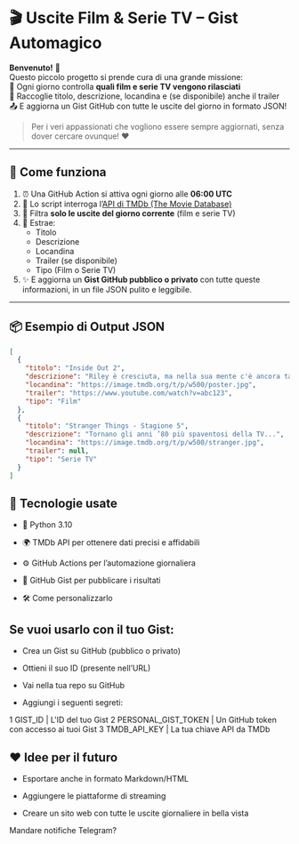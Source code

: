# 🎬 Uscite Film & Serie TV – Gist Automagico

**Benvenuto!** 👋  
Questo piccolo progetto si prende cura di una grande missione:  
📆 Ogni giorno controlla **quali film e serie TV vengono rilasciati**  
🍿 Raccoglie titolo, descrizione, locandina e (se disponibile) anche il trailer  
📤 E aggiorna un Gist GitHub con tutte le uscite del giorno in formato JSON!

> Per i veri appassionati che vogliono essere sempre aggiornati, senza dover cercare ovunque! ❤️

---

## 🚀 Come funziona

1. ⏰ Una GitHub Action si attiva ogni giorno alle **06:00 UTC**
2. 🤖 Lo script interroga l’[API di TMDb (The Movie Database)](https://www.themoviedb.org/documentation/api)
3. 🧠 Filtra **solo le uscite del giorno corrente** (film e serie TV)
4. 📎 Estrae:
   - Titolo
   - Descrizione
   - Locandina
   - Trailer (se disponibile)
   - Tipo (Film o Serie TV)
5. ✨ E aggiorna un **Gist GitHub pubblico o privato** con tutte queste informazioni, in un file JSON pulito e leggibile.

---

## 📦 Esempio di Output JSON

```json
[
  {
    "titolo": "Inside Out 2",
    "descrizione": "Riley è cresciuta, ma nella sua mente c'è ancora tanto da scoprire...",
    "locandina": "https://image.tmdb.org/t/p/w500/poster.jpg",
    "trailer": "https://www.youtube.com/watch?v=abc123",
    "tipo": "Film"
  },
  {
    "titolo": "Stranger Things - Stagione 5",
    "descrizione": "Tornano gli anni ’80 più spaventosi della TV...",
    "locandina": "https://image.tmdb.org/t/p/w500/stranger.jpg",
    "trailer": null,
    "tipo": "Serie TV"
  }
]
```

## 🧪 Tecnologie usate
- 🐍 Python 3.10

- 🌍 TMDb API per ottenere dati precisi e affidabili

- ⚙️ GitHub Actions per l’automazione giornaliera

- 💾 GitHub Gist per pubblicare i risultati

- 🛠️ Come personalizzarlo

## Se vuoi usarlo con il tuo Gist:

- Crea un Gist su GitHub (pubblico o privato)

- Ottieni il suo ID (presente nell’URL)

- Vai nella tua repo su GitHub

- Aggiungi i seguenti segreti:

1 GIST_ID | L'ID del tuo Gist
2 PERSONAL_GIST_TOKEN | Un GitHub token con accesso ai tuoi Gist
3 TMDB_API_KEY | La tua chiave API da TMDb

## ❤️ Idee per il futuro
 
 - Esportare anche in formato Markdown/HTML

 - Aggiungere le piattaforme di streaming

 - Creare un sito web con tutte le uscite giornaliere in bella vista

 Mandare notifiche Telegram?
